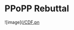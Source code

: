 # PPoPP Rebuttal


![image]([/CDF.pn](https://github.com/midway2019/PPoPP_Rebuttal/blob/main/CDF_latency.png) 
